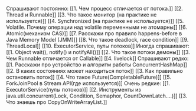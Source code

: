Спрашивают постоянно:
[[1. Чем процесс отличается от потока.]]
[[2. Thread и Runnable]]
[[3. Что такое монитор (на практике не используется)]]
[[4. Synchronized (на практике не используется)]]
[[5. Volatile. Почему операции над volatile переменными не атомарны]]
[[6. Atomic(механизм CAS)]]
[[7. Расскажи про правило happens-before в Java Memory Model (JMM)]]
[[8. Что такое deadlock, race condition]]
[[9. ThreadLocal]]
[[10. ExecutorService, пулы потоков]]
Иногда спрашивают:
[[1. Object wait(), notify() и notifyAll()]]
[[2. Что такое потоки демоны]]
[[3. Чем Runnable отличается от Callable]]
[[4. livelock]]
Спрашивают редко:
[[1. Расскажи про устройство и алгоритм работы ConcurrentHashMap]]
[[2. В каких состояниях может находиться поток]]
[[3. Как правильно остановить поток]]
[[4. Что такое Future(CompletableFuture)]]
[[5. ForkJoinPool в Stream API(где используется)]]
Очень редкие: 
[[1. ExecutorService(пулы потоков)]]
[[2. Инструменты из java.util.сoncurrent(Lock, Condition, Semaphor, CountDownLatch….)]]
[[3. Что знаешь про CopyOnWriteArrayList.]]